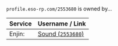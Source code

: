 `profile.eso-rp.com/2553680` is owned by&hellip;

Service   | Username / Link
--------- | ---------------
Enjin:    | [Sound (`2553680`)](http://eso-rp.com/profile/2553680)
